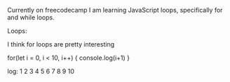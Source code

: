 Currently on freecodecamp I am learning JavaScript loops, specifically for and while loops.



Loops:

I think for loops are pretty interesting

for(let i = 0, i < 10, i++) {
console.log(i+1)
}

log: 1 2 3 4 5 6 7 8 9 10

